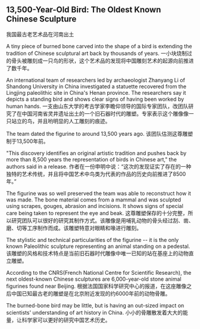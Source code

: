 ## 13,500-Year-Old Bird: The Oldest Known Chinese Sculpture
我国最古老艺术品在河南出土

A tiny piece of burned bone carved into the shape of a bird is extending the tradition of Chinese sculptural art back by thousands of years. 
一小块烧制过的骨头被雕刻成一只鸟的形状，这个艺术品的发现将中国雕刻艺术的起源向前推进了数千年。

An international team of researchers led by archaeologist Zhanyang Li of Shandong University in China investigated a statuette recovered from the Lingjing paleolithic site in China's Henan province. The researchers say it depicts a standing bird and shows clear signs of having been worked by human hands. 
一支由山东大学的考古学家李瞻仰领导的国际专家团队，改团队研究了在中国河南省灵井遗址出土的一个旧石器时代的雕塑。专家表示这个雕像像一只站立的鸟，并且哟明显的人工雕刻的痕迹。

The team dated the figurine to around 13,500 years ago. 
该团队估测这尊雕塑制于13,500年前。

"This discovery identifies an original artistic tradition and pushes back by more than 8,500 years the representation of birds in Chinese art," the authors said in a release. 
作者在一份申明中说：“这次的发现证实了存在的一种独特的艺术传统，并且将中国艺术中鸟类为代表的作品的历史向前推进了8500年。”

The figurine was so well preserved the team was able to reconstruct how it was made. The bone material comes from a mammal and was sculpted using scrapes, gouges, abrasion and incisions. It shows signs of special care being taken to represent the eye and beak. 
这尊雕塑保存的十分完整，所以研究团队可以很好的研究其制作方式。该雕像是用哺乳动物的骨头经过刮、凿、磨、切等工序制作而成。该雕塑特意对眼睛和喙进行雕刻。

The stylistic and technical particularities of the figurine -- it is the only known Paleolithic sculpture representing an animal standing on a pedestal.     
该雕塑的风格和技术特点是当前旧石器时代雕像中唯一已知的站在基座上的动物直立雕塑。

According to the CNRS(French National Centre for Scientific Research), the next oldest-known Chinese sculptures are 6,000-year-old stone animal figurines found near Beijing. 
根据法国国家科学研究中心的报道，在这座雕像之后中国已知最古老的雕塑是在北京附近发现的约6000年前的动物骨雕。

The burned-bone bird may be little, but is having an out-sized impact on scientists' understanding of art history in China. 
小小的骨雕散发着大大的能量，让科学家可以更好的研究中国艺术历史。